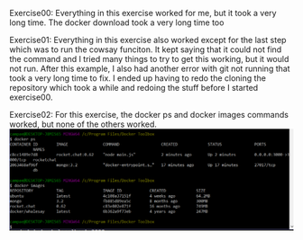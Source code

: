 Exercise00:
Everything in this exercise worked for me, but it took a very long time. The docker download took a very long time too

Exercise01:
Everything in this exercise also worked except for the last step which was to run the cowsay funciton. It kept saying that it could not
find the command and I tried many things to try to get this working, but it would not run. After this example, I also had another error 
with git not running that took a very long time to fix. I ended up having to redo the cloning the repository which took a while and 
redoing the stuff before I started exercise00.

Exercise02:
For this exercise, the docker ps and docker images commands worked, but none of the others worked. 
![](https://github.com/ecampi/Labs/blob/master/Lab6/docker.PNG)
